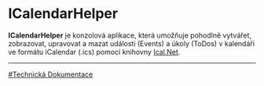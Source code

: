 # ICalendarHelper

**ICalendarHelper** je konzolová aplikace, která umožňuje pohodlně vytvářet, zobrazovat, upravovat a mazat události (Events) a úkoly (ToDos) v kalendáři ve formátu iCalendar (.ics) pomocí knihovny [Ical.Net](https://github.com/rianjs/ical.net).

---
[#Technická Dokumentace](https://github.com/Tutenik/IcalendarHelper/wiki)
